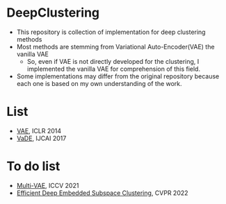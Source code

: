 # DeepClustering
- This repository is collection of implementation for deep clustering methods
- Most methods are stemming from Variational Auto-Encoder(VAE) the vanilla VAE
  - So, even if VAE is not directly developed for the clustering, I implemented the vanilla VAE for comprehension of this field.
- Some implementations may differ from the original repository because each one is based on my own understanding of the work.
# List
- [VAE](https://arxiv.org/abs/1312.6114), ICLR 2014
- [VaDE](https://arxiv.org/pdf/1611.05148), IJCAI 2017

# To do list
- [Multi-VAE](https://openaccess.thecvf.com/content/ICCV2021/papers/Xu_Multi-VAE_Learning_Disentangled_View-Common_and_View-Peculiar_Visual_Representations_for_Multi-View_ICCV_2021_paper.pdf), ICCV 2021
- [Efficient Deep Embedded Subspace Clustering](https://openaccess.thecvf.com/content/CVPR2022/papers/Cai_Efficient_Deep_Embedded_Subspace_Clustering_CVPR_2022_paper.pdf), CVPR 2022
